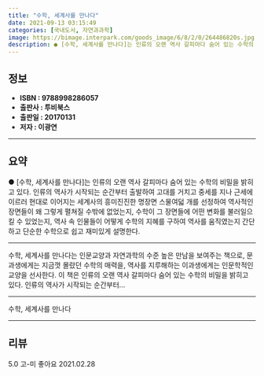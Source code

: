 ```yaml
---
title: "수학, 세계사를 만나다"
date: 2021-09-13 03:15:49
categories: [국내도서, 자연과과학]
image: https://bimage.interpark.com/goods_image/6/8/2/0/264486820s.jpg
description: ● [수학, 세계사를 만나다]는 인류의 오랜 역사 갈피마다 숨어 있는 수학의 비밀을 밝히고 있다. 인류의 역사가 시작되는 순간부터 출발하여 고대를 거치고 중세를 지나 근세에 이르러 현대로 이어지는 세계사의 흥미진진한 명장면 스물여덟 개를 선정하여 역사적인 장면들이 왜 그렇게 펼쳐질 수
---
```


## **정보**

- **ISBN : 9788998286057**
- **출판사 : 투비북스**
- **출판일 : 20170131**
- **저자 : 이광연**

------



## **요약**

●  [수학, 세계사를 만나다]는 인류의 오랜 역사 갈피마다 숨어 있는 수학의 비밀을 밝히고 있다. 인류의 역사가 시작되는 순간부터 출발하여 고대를 거치고 중세를 지나 근세에 이르러 현대로 이어지는 세계사의 흥미진진한 명장면 스물여덟 개를 선정하여 역사적인 장면들이 왜 그렇게 펼쳐질 수밖에 없었는지, 수학이 그 장면들에 어떤 변화를 불러일으킬 수 있었는지, 역사 속 인물들이 어떻게 수학의 지혜를 구하여 역사를 움직였는지 간단하고 단순한 수학으로 쉽고 재미있게 설명한다.

------

수학, 세계사를 만나다는 인문교양과 자연과학의 수준 높은 만남을 보여주는 책으로, 문과생에게는 지금껏 몰랐던 수학의 매력을, 역사를 지루해하는 이과생에게는 인문학적인 교양을 선사한다. 이 책은 인류의 오랜 역사 갈피마다 숨어 있는 수학의 비밀을 밝히고 있다. 인류의 역사가 시작되는 순간부터... 

------


수학, 세계사를 만나다 

------


## **리뷰** 

5.0 고-미 좋아요 2021.02.28 <br/>